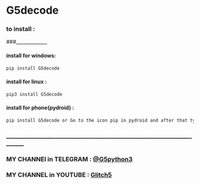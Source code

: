 # G5decode

### to install :
###_____________

#### install for windows:
```bash
pip install G5decode
```

#### install for linux :
```bash
pip3 install G5decode
```
#### install for phone(pydroid) :
```bash
pip install G5decode or Go to the icon pip in pydroid and after that type G5decode and after that click on pip
```

### ______________________________________________________________________


  ### MY CHANNEl in TELEGRAM : [@G5python3](http://t.me/G5python3)
  
  
  ### MY CHANNEL in YOUTUBE : [Glitch5](https://www.youtube.com/channel/UCbtl69OSoFccCYxR4AojJNg)
                                                                         
